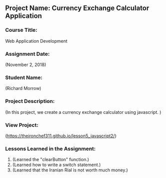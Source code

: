 ## Project Name:  Currency Exchange Calculator Application

### Course Title:
Web Application Development

### Assignment Date:  
(November 2, 2018)

### Student Name:  
(Richard Morrow)

### Project Description:
(In this project, we create a currency exchange calculator using javascript. )

### View Project:
(https://theironchef311.github.io/lesson5_javascript2/)

### Lessons Learned in the Assignment:
1. (Learned the "clearButton" function.)
2. (Learned how to write a switch statement.)
3. (Learned that the Iranian Rial is not worth much money.)

